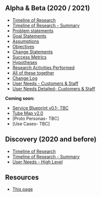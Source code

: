 
## Alpha & Beta (2020 / 2021)
- [Timeline of Research](timeline/)
- [Timeline of Research - Summary](timeline_summary2/)
- [Problem statements](files/FUND_BETA_PROBLEM.pdf)
- [Goal Statements](files/FUND_BETA_GOAL.pdf)
- [Assumptions](files/FUND_BETA_ASSUMPTIONS.pdf)
- [Objectives](files/FUND_BETA_OBJECTIVES.pdf)
- [Change Statements](files/FUND_BETA_CHANGE.pdf)
- [Success Metrics](files/FUND_BETA_METRICS.pdf)
- [Hypotheses](files/FUND_BETA_HYPOTHESES.pdf)
- [Research Activities Performed](files/FUND_BETA_RESEARCH_ACTIVITIES.pdf)
- [All of these together](files/Fund_2020_SPORT_Beta.pdf)
- [Change Log](files/FUND_CHANGES.pdf)
- [User Needs - Customers & Staff](files/FUND_Userneeds.pdf)
- [User Needs Detailed- Customers & Staff](files/FUND_UserNeeds_Detailed.pdf)


**Coming soon:**
- [Service Blueprint v0.1- TBC](files/Funding_Blueprint.pdf)
- [Tube Map v2.0](files/fund_v2.pdf)
- [Proto Personas- TBC]
- [Use Cases- TBC]


## Discovery (2020 and before)
- [Timeline of Research](timeline/)
- [Timeline of Research - Summary](timeline_summary/)
- [User Needs - High Level](files/FUND_user_needs_031120.pdf)


## Resources
- [This page](https://scotentsd.github.io/funding/)